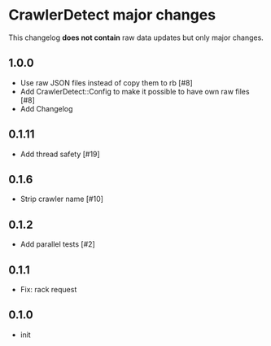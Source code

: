 # CrawlerDetect major changes

This changelog **does not contain** raw data updates 
but only major changes.

1.0.0
---------
- Use raw JSON files instead of copy them to rb [#8]
- Add CrawlerDetect::Config to make it possible to have own raw files [#8]
- Add Changelog

0.1.11
---------
- Add thread safety [#19]

0.1.6
---------
- Strip crawler name [#10]

0.1.2
---------
- Add parallel tests [#2]

0.1.1
---------
- Fix: rack request

0.1.0
---------
- init

